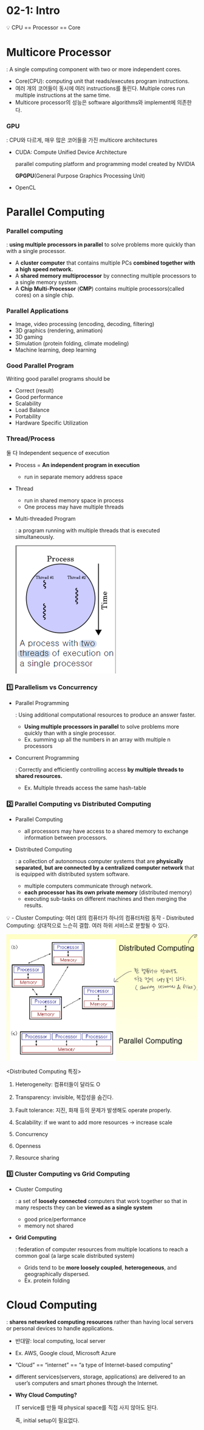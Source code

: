 # 02-1: Intro

<aside>
💡 CPU == Processor == Core

</aside>

# Multicore Processor

: A single computing component with two or more independent cores.

- Core(CPU): computing unit that reads/executes program instructions.
- 여러 개의 코어들이 동시에 여러 instructions를 돌린다.
Multiple cores run multiple instructions at the same time.
- Multicore processor의 성능은 software algorithms와 implement에 의존한다.

### GPU

: CPU와 다르게, 매우 많은 코어들을 가진 multicore architectures

- CUDA: Compute Unified Device Architecture
    
    parallel computing platform and programming model created by NVIDIA
    
    **GPGPU**(General Purpose Graphics Processing Unit)
    
- OpenCL

# Parallel Computing

### Parallel computing

: **using multiple processors in parallel** to solve problems more quickly than with a single processor.

<Examples of parallel machines>

- A **cluster computer** that contains multiple PCs **combined together with a high speed network.**
- A ********************************************************shared memory multiprocessor******************************************************** by connecting multiple processors to a single memory system.
- A ****************Chip Multi-Processor**************** (******CMP******) contains multiple processors(called cores) on a single chip.

### Parallel Applications

- Image, video processing (encoding, decoding, filtering)
- 3D graphics (rendering, animation)
- 3D gaming
- Simulation (protein folding, climate modeling)
- Machine learning, deep learning

### Good Parallel Program

Writing good parallel programs should be

- Correct (result)
- Good performance
- Scalability
- Load Balance
- Portability
- Hardware Specific Utilization

### Thread/Process

둘 다 Independent sequence of execution

- Process = ************************************************************************An independent program in execution************************************************************************
    - run in separate memory address space
- Thread
    - run in shared memory space in process
    - One process may have multiple threads
- Multi-threaded Program
    
    : a program running with multiple threads that is executed simultaneously.
    
    ![Untitled](02-1%20Intro%2021b6d4e0f3fb4188b9ab26b39e90bf11/Untitled.png)
    

### 1️⃣ Parallelism vs Concurrency

- Parallel Programming
    
    : Using additional computational resources to produce an answer faster.
    
    - **Using multiple processors in parallel** to solve problems more quickly than with a single processor.
    - Ex. summing up all the numbers in an array with multiple n processors

- Concurrent Programming
    
    : Correctly and efficiently controlling access **by multiple threads to shared resources.**
    
    - Ex. Multiple threads access the same hash-table

### 2️⃣ Parallel Computing vs Distributed Computing

- Parallel Computing
    - all processors may have access to a shared memory to exchange information between processors.
- Distributed Computing
    
    : a collection of autonomous computer systems that are **physically separated, but are connected by a centralized computer network** that is equipped with distributed system software.
    
    - multiple computers communicate through network.
    - **each processor has its own private memory** (distributed memory)
    - executing sub-tasks on different machines and then merging the results.

<aside>
💡 - Cluster Computing: 여러 대의 컴퓨터가 하나의 컴퓨터처럼 동작
- Distributed Computing: 상대적으로 느슨히 결합. 여러 하위 서비스로 분할될 수 있다.

</aside>

![Untitled](02-1%20Intro%2021b6d4e0f3fb4188b9ab26b39e90bf11/Untitled%201.png)

<Distributed Computing 특징>

1. Heterogeneity: 컴퓨터들이 달라도 O
2. Transparency: invisible, 복잡성을 숨긴다.
3. Fault tolerance: 지진, 화재 등의 문제가 발생해도 operate properly.
4. Scalability: if we want to add more resources → increase scale
5. Concurrency
6. Openness

1. Resource sharing

### 3️⃣ Cluster Computing vs Grid Computing

- Cluster Computing
    
    : a set of **loosely connected** computers that work together so that in many respects they can be **viewed as a single system**
    
    - good price/performance
    - memory not shared
- **Grid Computing**
    
    : federation of computer resources from multiple locations to reach a common goal (a large scale distributed system)
    
    - Grids tend to be **more loosely coupled**, **heterogeneous**, and geographically dispersed.
    - Ex. protein folding
    

# Cloud Computing

: **shares networked computing resources** rather than having local servers or personal devices to handle applications.

- 반대말: local computing, local server
- Ex. AWS, Google cloud, Microsoft Azure
- “Cloud” == “internet” == “a type of Internet-based computing”
- different services(servers, storage, applications) are delivered to an user’s computers and smart phones through the Internet.

- **Why Cloud Computing?**
    
    IT service를 만들 때 physical space를 직접 사지 않아도 된다.
    
    즉, initial setup이 필요없다.